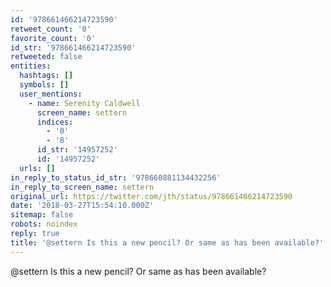 ```yaml
---
id: '978661466214723590'
retweet_count: '0'
favorite_count: '0'
id_str: '978661466214723590'
retweeted: false
entities:
  hashtags: []
  symbols: []
  user_mentions:
    - name: Serenity Caldwell
      screen_name: settern
      indices:
        - '0'
        - '8'
      id_str: '14957252'
      id: '14957252'
  urls: []
in_reply_to_status_id_str: '978660881134432256'
in_reply_to_screen_name: settern
original_url: https://twitter.com/jth/status/978661466214723590
date: '2018-03-27T15:54:10.000Z'
sitemap: false
robots: noindex
reply: true
title: '@settern Is this a new pencil? Or same as has been available?'
---
```


@settern Is this a new pencil? Or same as has been available?